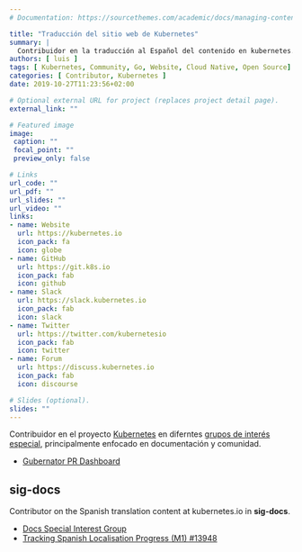 ```yaml
---
# Documentation: https://sourcethemes.com/academic/docs/managing-content/

title: "Traducción del sitio web de Kubernetes"
summary: |
  Contribuidor en la traducción al Español del contenido en kubernetes.io
authors: [ luis ]
tags: [ Kubernetes, Community, Go, Website, Cloud Native, Open Source]
categories: [ Contributor, Kubernetes ]
date: 2019-10-27T11:23:56+02:00

# Optional external URL for project (replaces project detail page).
external_link: ""

# Featured image
image:
 caption: ""
 focal_point: ""
 preview_only: false

# Links
url_code: ""
url_pdf: ""
url_slides: ""
url_video: ""
links:
- name: Website
  url: https://kubernetes.io
  icon_pack: fa
  icon: globe
- name: GitHub
  url: https://git.k8s.io
  icon_pack: fab
  icon: github
- name: Slack
  url: https://slack.kubernetes.io
  icon_pack: fab
  icon: slack
- name: Twitter
  url: https://twitter.com/kubernetesio
  icon_pack: fab
  icon: twitter
- name: Forum
  url: https://discuss.kubernetes.io
  icon_pack: fab
  icon: discourse

# Slides (optional).
slides: ""
---
```


Contribuidor en el proyecto [Kubernetes](https://kubernetes.io) en diferntes [grupos de interés especial](https://git.k8s.io/community/), principalmente enfocado en documentación y comunidad.

- [Gubernator PR Dashboard](https://gubernator.k8s.io/pr/k4ch0)

## sig-docs

Contributor on the Spanish translation content at kubernetes.io in **sig-docs**.

- [Docs Special Interest Group](https://git.k8s.io/community/sig-docs)
- [Tracking Spanish Localisation Progress (M1) #13948](https://github.com/kubernetes/website/issues/13948)